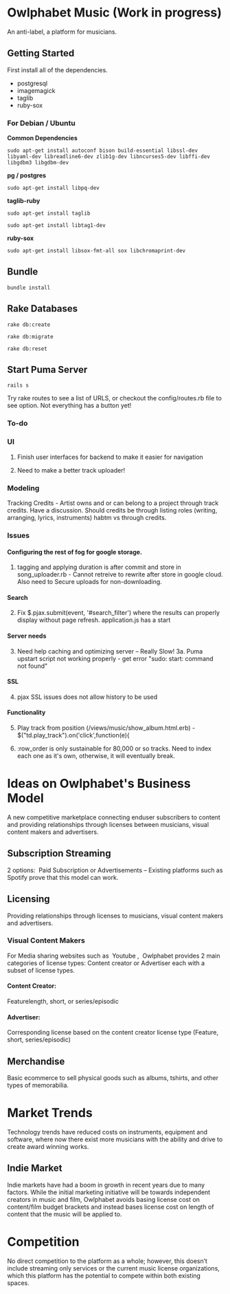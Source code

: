 # Owlphabet Music (Work in progress)
An anti-label, a platform for musicians.

## Getting Started
First install all of the dependencies.


* postgresql
* imagemagick
* taglib
* ruby-sox
 

### For Debian / Ubuntu

**Common Dependencies**

`sudo apt-get install autoconf bison build-essential libssl-dev libyaml-dev libreadline6-dev zlib1g-dev libncurses5-dev libffi-dev libgdbm3 libgdbm-dev`

**pg / postgres**

`sudo apt-get install libpq-dev`

**taglib-ruby**

`sudo apt-get install taglib`

`sudo apt-get install libtag1-dev`

**ruby-sox**

`sudo apt-get install libsox-fmt-all sox libchromaprint-dev`

## Bundle 
`bundle install`

## Rake Databases 
`rake db:create`

`rake db:migrate`

`rake db:reset`

## Start Puma Server
`rails s`

Try rake routes to see a list of URLS, or checkout the config/routes.rb file to see option. Not everything has a button yet!

### To-do 

### UI

1. Finish user interfaces for backend to make it easier for navigation

2. Need to make a better track uploader!


### Modeling
Tracking Credits - Artist owns and or can belong to a project through track credits. Have a discussion. Should credits be through listing roles (writing, arranging, lyrics, instruments)
habtm vs through credits.

### Issues
 #### Configuring the rest of fog for google storage.
 1. tagging and applying duration is after commit and store in song_uploader.rb - Cannot retreive to rewrite after store in google cloud. Also need to Secure uploads for non-downloading.

#### Search
2. Fix $.pjax.submit(event, '#search_filter') where the results can properly display without page refresh. application.js has a start

#### Server needs
3. Need help caching and optimizing server – Really Slow!
3a. Puma upstart script not working properly - get error "sudo: start: command not found" 

#### SSL
4. pjax SSL issues does not allow history to be used 
 
#### Functionality
5. Play track from position (/views/music/show_album.html.erb) - $("td.play_track").on('click',function(e){

6. :row_order is only sustainable for 80,000 or so tracks. Need to index each one as it's own, otherwise, it will eventually break.

# Ideas on Owlphabet's Business Model

A​ new competitive marketplace connecting end­user subscribers to content and providing relationships through licenses between musicians, visual content makers and advertisers. 
 
## Subscription Streaming 
2 options: ​
Paid Subscription or Advertisements – Existing platforms such as Spotify prove that 
this model can work. 
 
## Licensing 
Providing relationships through licenses to musicians, visual content makers and advertisers. 
 
### Visual Content Makers 
For Media sharing websites such as ​
Youtube , ​
 Owlphabet provides 2 main categories 
of license types: Content creator or Advertiser each with a subset of license types. 
 
#### Content Creator:​
 Feature­length, short, or series/episodic 
 
#### Advertiser: ​
Corresponding license based on the ​content creator license type (Feature, short, series/episodic) 
 
 
## Merchandise 
Basic e­commerce to sell physical goods such as albums, t­shirts, and other types of 
memorabilia. 
 
# Market Trends 
Technology trends have reduced costs on instruments, equipment and software, where now 
there exist more musicians with the ability and drive to create award­ winning works. 
 
## Indie Market 
Indie markets have had a boom in growth in recent years due to many factors. While the initial 
marketing initiative will be towards independent creators in music and film, Owlphabet avoids 
basing license cost on content/film budget brackets and instead bases license cost on length of 
content that the music will be applied to.  
 
# Competition 
No direct competition to the platform as a whole; however, this doesn’t include streaming only 
services or the current music license organizations, which this platform has the potential to 
compete within both existing spaces. 